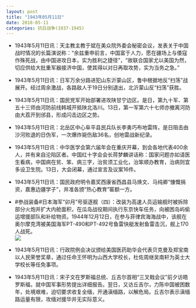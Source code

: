 ```yaml
---
layout: post
title: "1943年05月11日"
date: 2018-05-11
categories: 抗日战争(1937-1945)
---
```


<meta name="referrer" content="no-referrer" />

- 1943年5月11日讯：天主教主教于斌在美众院外委会秘密会议，发表关于中国战时情况的长篇演说称：“余兹重申前言，中国富于人力，愿在疆场上与倭寇作殊死战，由中国进攻日本，实为胜利之捷径”，“故联合国家尤以美国为然，切应供给大批重军器接济中国，使其得以对日再取攻势，实为当务之急。” 

- 1943年5月11日讯：日军万余分路进犯山东沂蒙山区，鲁中根据地反“扫荡”战展开。经过周余激战，各路敌人于19日分别退出，北沂蒙山反“扫荡”获胜。 

- 1943年5月11日讯：国民党军开始部署进攻陕甘宁边区。是日，第九十军、第五十三师由河防前线韩城开抵陕北洛川。13日，第一军第六十七师亦撤离河防由大荔开到邠县，形成闪击边区之势。 

- 1943年5月11日讯：北岳区中心阜平县民兵队长李勇巧布地雷阵，是日阻击由沙河败退的日伪军，一次爆炸毙伤敌36名，创地雷战新纪录。 

- 1943年5月11日讯：中华医学会第六届年会在重庆开幕，到会各地代表400余人，并有来自沦陷区者。中国红十字会会长蒋梦麟讲话称：国家问题亦如请医生看病，中国病在贫、笨、病三字，治贫须工业化，治笨顺办教育，治病则宜多设卫生院。13日，大会闭幕，通过宣言及议案16件。 

- 1943年5月11日讯：国民政府明令嘉奖西康省西昌县马焕文、马纯卿“慷慨捐资，嘉惠边疆学子”，并准各颁“热心教育”匾额一方。 

- #参战装备#日本海军“卯月”号驱逐舰（四）：改装为高速人员运输舰时被拆除部分火炮并扩大内舱面积，在瓜岛战役期间执行东京快车任务，向被困岛屿偷运增援部队和补给物资。1944年12月12日，在参与菲律宾海海战中，该舰在奥尔摩克湾被美国海军PT-490和PT-492号鱼雷快艇发射鱼雷击沉，舰上170人战死。 <br/><img src="https://wx1.sinaimg.cn/large/aca367d8ly1fr764wbol9j21hc0vywmv.jpg" />

- 1943年5月11日讯：行政院例会决议颁给美国医药助华会代表贝克曼及郑宝南以人民荣誉奖章，通过任命王怀明为山西大学校长，杜佐周继吴南轩为英士大学校长等任免事项。 

- 1943年5月11日讯：宋子文在罗斯福总统、丘吉尔首相“三叉戟会议”前夕访晤罗斯福，就中国军事形势提出详细报告。翌日，又访丘吉尔，力陈中国被困数年，处境艰难，迫切要求收复全缅，开通滇缅路，以解危局。丘吉尔表示滇缅路运量有限，攻缅对援华并无实际意义。 

